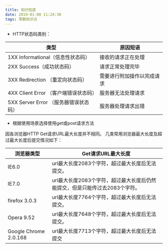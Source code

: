 ```yaml
---
title: 知识拾遗
date: 2019-01-08 11:24:30
tags: 零散知识点
---
```


* HTTP状态码类别：

类型 | 原因短语
--- | ---
1XX Informational（信息性状态码）| 接收的请求正在处理
2XX Success（成功状态码）| 请求正常处理完毕
3XX Redirection （重定向状态码）| 需要进行附加操作以完成请求
4XX Client Error （客户端错误状态码）| 服务器无法处理请求
5XX Server Error （服务器错误状态码）| 服务器处理请求出错

* 根据使用场景选择使用get或post请求方法

因各浏览器HTTP Get请求URL最大长度并不相同。
几类常用浏览器最大长度及超过最大长度后提交情况如下：

浏览器类型 | Get请求URL最大长度
--- | ---
IE6.0 | url最大长度2083个字符，超过最大长度后无法提交。
IE7.0 | url最大长度2083个字符，超过最大长度后仍然能提交，但是只能传过去2083个字符。
firefox 3.0.3 | url最大长度7764个字符，超过最大长度后无法提交。
Opera 9.52 | url最大长度7648个字符，超过最大长度后无法提交。
Google Chrome 2.0.168 | url最大长度7713个字符，超过最大长度后无法提交